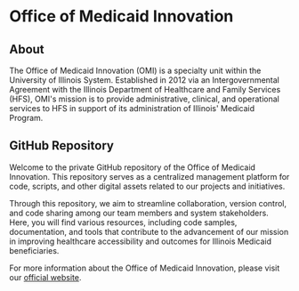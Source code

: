 # Office of Medicaid Innovation

## About

The Office of Medicaid Innovation (OMI) is a specialty unit within the University of Illinois System. Established in 2012 via an Intergovernmental Agreement with the Illinois Department of Healthcare and Family Services (HFS), OMI's mission is to provide administrative, clinical, and operational services to HFS in support of its administration of Illinois' Medicaid Program.

## GitHub Repository

Welcome to the private GitHub repository of the Office of Medicaid Innovation. This repository serves as a centralized management platform for code, scripts, and other digital assets related to our projects and initiatives.

Through this repository, we aim to streamline collaboration, version control, and code sharing among our team members and system stakeholders. Here, you will find various resources, including code samples, documentation, and tools that contribute to the advancement of our mission in improving healthcare accessibility and outcomes for Illinois Medicaid beneficiaries.

For more information about the Office of Medicaid Innovation, please visit our [official website]([[https://www.example.com](https://www.uillinois.edu/omi)]([https://www.uillinois.edu/omi](https://www.uillinois.edu/omi)https://www.uillinois.edu/omi)).
